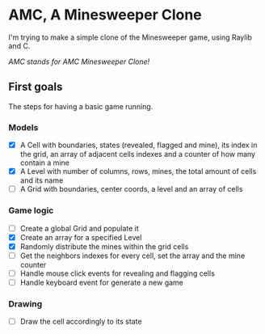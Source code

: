 # AMC, A Minesweeper Clone

I'm trying to make a simple clone of the Minesweeper game, using Raylib and C.

*AMC stands for AMC Minesweeper Clone!*

## First goals

The steps for having a basic game running.

### Models

- [x] A Cell with boundaries, states (revealed, flagged and mine), its index in the grid, an array of adjacent cells indexes and a counter of how many contain a mine
- [x] A Level with number of columns, rows, mines, the total amount of cells and its name
- [ ] A Grid with boundaries, center coords, a level and an array of cells

### Game logic

- [ ] Create a global Grid and populate it
- [x] Create an array for a specified Level
- [x] Randomly distribute the mines within the grid cells
- [ ] Get the neighbors indexes for every cell, set the array and the mine counter
- [ ] Handle mouse click events for revealing and flagging cells
- [ ] Handle keyboard event for generate a new game

### Drawing

- [ ] Draw the cell accordingly to its state
